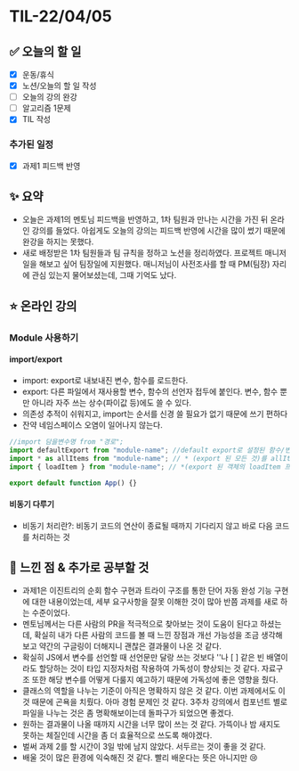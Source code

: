 # TIL-22/04/05

## :white_check_mark: 오늘의 할 일

- [x] 운동/휴식
- [x] 노션/오늘의 할 일 작성
- [ ] 오늘의 강의 완강
- [ ] 알고리즘 1문제
- [x] TIL 작성

### 추가된 일정

- [x] 과제1 피드백 반영

## :sparkles: 요약

- 오늘은 과제1의 멘토님 피드백을 반영하고, 1차 팀원과 만나는 시간을 가진 뒤 온라인 강의를 들었다. 아쉽게도 오늘의 강의는 피드백 반영에 시간을 많이 썼기 때문에 완강을 하지는 못했다.  
- 새로 배정받은 1차 팀원들과 팀 규칙을 정하고 노션을 정리하였다. 프로젝트 매니저 일을 해보고 싶어 팀장일에 지원했다. 매니저님이 사전조사를 할 때 PM(팀장) 자리에 관심 있는지 물어보셨는데, 그때 기억도 났다. 

## :star: 온라인 강의

### Module 사용하기

#### import/export

- import: export로 내보내진 변수, 함수를 로드한다.
- export: 다른 파일에서 재사용할 변수, 함수의 선언자 접두에 붙인다. 변수, 함수 뿐만 아니라 자주 쓰는 상수(파이값 등)에도 쓸 수 있다. 
- 의존성 추적이 쉬워지고, import는 순서를 신경 쓸 필요가 없기 때문에 쓰기 편하다
- 잔약 네임스페이스 오염이 일어나지 않는다.

```javascript
//import 담을변수명 from "경로";
import defaultExport from "module-name"; //default export로 설정된 함수/변수를 가져옴
import * as allItems from "module-name"; // * (export 된 모든 것)를 allItems라는 이름으로 import
import { loadItem } from "module-name"; // *(export 된 객체의 loadItem 프로퍼티만 import)

export default function App() {}
```

#### 비동기 다루기

- 비동기 처리란?: 비동기 코드의 연산이 종료될 때까지 기다리지 않고 바로 다음 코드를 처리하는 것


## :star2: 느낀 점 & 추가로 공부할 것

- 과제1은 이진트리의 순회 함수 구현과 트라이 구조를 통한 단어 자동 완성 기능 구현에 대한 내용이었는데, 세부 요구사항을 잘못 이해한 것이 많아 반쯤 과제를 새로 하는 수준이었다.
- 멘토님께서는 다른 사람의 PR을 적극적으로 찾아보는 것이 도움이 된다고 하셨는데, 확실히 내가 다른 사람의 코드를 볼 때 느낀 장점과 개선 가능성을 조금 생각해보고 약간의 구글링이 더해지니 괜찮은 결과물이 나온 것 같다.
- 확실히 JS에서 변수를 선언할 때 선언문만 달랑 쓰는 것보다 ''나 [ ] 같은 빈 배열이라도 할당하는 것이 타입 지정자처럼 작용하여 가독성이 향상되는 것 같다. 자료구조 또한 해당 변수를 어떻게 다룰지 예고하기 때문에 가독성에 좋은 영향을 줬다. 
- 클래스의 역할을 나누는 기준이 아직은 명확하지 않은 것 같다. 이번 과제에서도 이것 때문에 곤욕을 치뤘다. 아마 경험 문제인 것 같다. 3주차 강의에서 컴포넌트 별로 파일을 나누는 것은 좀 명확해보이는데 돌파구가 되었으면 좋겠다.
- 원하는 결과물이 나올 때까지 시간을 너무 많이 쓰는 것 같다. 가뜩이나 밤 새지도 못하는 체질인데 시간을 좀 더 효율적으로 쓰도록 해야겠다.
- 벌써 과제 2를 할 시간이 3일 밖에 남지 않았다. 서두르는 것이 좋을 것 같다.  
- 배울 것이 많은 환경에 익숙해진 것 같다. 빨리 배운다는 뜻은 아니지만 :cry:
